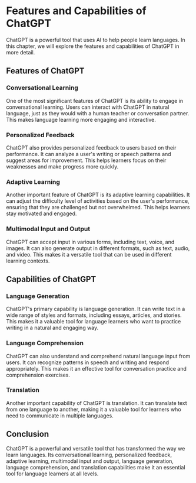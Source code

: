 Features and Capabilities of ChatGPT
======================================================================

ChatGPT is a powerful tool that uses AI to help people learn languages. In this chapter, we will explore the features and capabilities of ChatGPT in more detail.

Features of ChatGPT
-------------------

### Conversational Learning

One of the most significant features of ChatGPT is its ability to engage in conversational learning. Users can interact with ChatGPT in natural language, just as they would with a human teacher or conversation partner. This makes language learning more engaging and interactive.

### Personalized Feedback

ChatGPT also provides personalized feedback to users based on their performance. It can analyze a user's writing or speech patterns and suggest areas for improvement. This helps learners focus on their weaknesses and make progress more quickly.

### Adaptive Learning

Another important feature of ChatGPT is its adaptive learning capabilities. It can adjust the difficulty level of activities based on the user's performance, ensuring that they are challenged but not overwhelmed. This helps learners stay motivated and engaged.

### Multimodal Input and Output

ChatGPT can accept input in various forms, including text, voice, and images. It can also generate output in different formats, such as text, audio, and video. This makes it a versatile tool that can be used in different learning contexts.

Capabilities of ChatGPT
-----------------------

### Language Generation

ChatGPT's primary capability is language generation. It can write text in a wide range of styles and formats, including essays, articles, and stories. This makes it a valuable tool for language learners who want to practice writing in a natural and engaging way.

### Language Comprehension

ChatGPT can also understand and comprehend natural language input from users. It can recognize patterns in speech and writing and respond appropriately. This makes it an effective tool for conversation practice and comprehension exercises.

### Translation

Another important capability of ChatGPT is translation. It can translate text from one language to another, making it a valuable tool for learners who need to communicate in multiple languages.

Conclusion
----------

ChatGPT is a powerful and versatile tool that has transformed the way we learn languages. Its conversational learning, personalized feedback, adaptive learning, multimodal input and output, language generation, language comprehension, and translation capabilities make it an essential tool for language learners at all levels.
